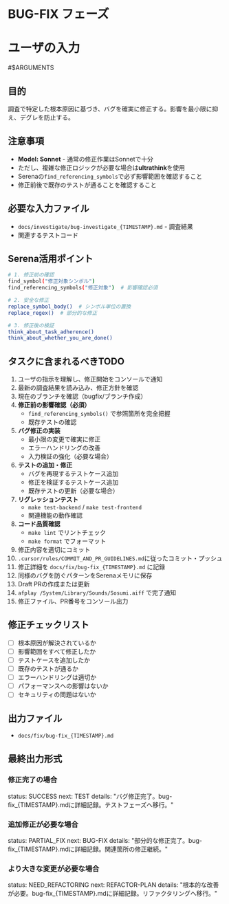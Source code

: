 # BUG-FIX フェーズ

# ユーザの入力
#$ARGUMENTS

## 目的
調査で特定した根本原因に基づき、バグを確実に修正する。影響を最小限に抑え、デグレを防止する。

## 注意事項
- **Model: Sonnet** - 通常の修正作業はSonnetで十分
- ただし、複雑な修正ロジックが必要な場合は**ultrathink**を使用
- Serenaの`find_referencing_symbols`で必ず影響範囲を確認すること
- 修正前後で既存のテストが通ることを確認すること

## 必要な入力ファイル
- `docs/investigate/bug-investigate_{TIMESTAMP}.md` - 調査結果
- 関連するテストコード

## Serena活用ポイント
```bash
# 1. 修正前の確認
find_symbol("修正対象シンボル")
find_referencing_symbols("修正対象")  # 影響確認必須

# 2. 安全な修正
replace_symbol_body()  # シンボル単位の置換
replace_regex()  # 部分的な修正

# 3. 修正後の検証
think_about_task_adherence()
think_about_whether_you_are_done()
```

## タスクに含まれるべきTODO
1. ユーザの指示を理解し、修正開始をコンソールで通知
2. 最新の調査結果を読み込み、修正方針を確認
3. 現在のブランチを確認（bugfix/ブランチ作成）
4. **修正前の影響確認（必須）**
   - `find_referencing_symbols()` で参照箇所を完全把握
   - 既存テストの確認
5. **バグ修正の実装**
   - 最小限の変更で確実に修正
   - エラーハンドリングの改善
   - 入力検証の強化（必要な場合）
6. **テストの追加・修正**
   - バグを再現するテストケース追加
   - 修正を検証するテストケース追加
   - 既存テストの更新（必要な場合）
7. **リグレッションテスト**
   - `make test-backend` / `make test-frontend`
   - 関連機能の動作確認
8. **コード品質確認**
   - `make lint` でリントチェック
   - `make format` でフォーマット
9. 修正内容を適切にコミット
10. `.cursor/rules/COMMIT_AND_PR_GUIDELINES.md`に従ったコミット・プッシュ
11. 修正詳細を `docs/fix/bug-fix_{TIMESTAMP}.md` に記録
12. 同様のバグを防ぐパターンをSerenaメモリに保存
13. Draft PRの作成または更新
14. `afplay /System/Library/Sounds/Sosumi.aiff` で完了通知
15. 修正ファイル、PR番号をコンソール出力

## 修正チェックリスト
- [ ] 根本原因が解決されているか
- [ ] 影響範囲をすべて修正したか
- [ ] テストケースを追加したか
- [ ] 既存のテストが通るか
- [ ] エラーハンドリングは適切か
- [ ] パフォーマンスへの影響はないか
- [ ] セキュリティの問題はないか

## 出力ファイル
- `docs/fix/bug-fix_{TIMESTAMP}.md`

## 最終出力形式
### 修正完了の場合
status: SUCCESS
next: TEST
details: "バグ修正完了。bug-fix_{TIMESTAMP}.mdに詳細記録。テストフェーズへ移行。"

### 追加修正が必要な場合
status: PARTIAL_FIX
next: BUG-FIX
details: "部分的な修正完了。bug-fix_{TIMESTAMP}.mdに詳細記録。関連箇所の修正継続。"

### より大きな変更が必要な場合
status: NEED_REFACTORING
next: REFACTOR-PLAN
details: "根本的な改善が必要。bug-fix_{TIMESTAMP}.mdに詳細記録。リファクタリングへ移行。"